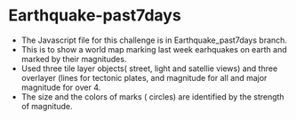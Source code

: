 # Earthquake-past7days


- The Javascript file for this challenge is in Earthquake_past7days branch.
- This is to show a world map marking last week earhquakes on earth and marked by their magnitudes.
- Used three tile layer objects( street, light and satellie views) and three overlayer (lines for tectonic plates, and magnitude for all and major magnitude for over 4.
- The size and the colors of marks ( circles) are identified by the strength of magnitude. 

